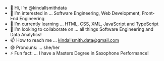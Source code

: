 - 👋 Hi, I’m @kindallsmithdata
- 👀 I’m interested in ... Software Engineering, Web Development, Front-End Engineering
- 🌱 I’m currently learning ... HTML, CSS, XML, JavaScript and TypeScript
- 💞️ I’m looking to collaborate on ... all things Software Engineering and Data Analytics!
- 📫 How to reach me ... kindallsmith.data@gmail.com
- 😄 Pronouns: ... she/her
- ⚡ Fun fact: ... I have a Masters Degree in Saxophone Performance! 

<!---
kindallsmithdata/kindallsmithdata is a ✨ special ✨ repository because its `README.md` (this file) appears on your GitHub profile.
You can click the Preview link to take a look at your changes.
--->
